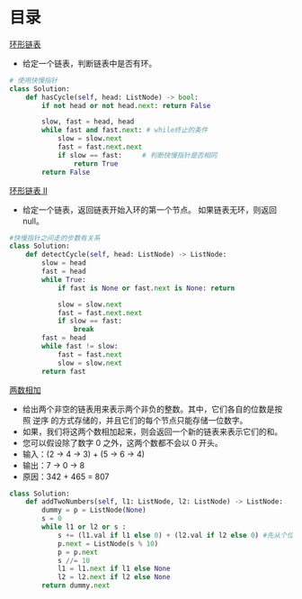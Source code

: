 # 目录

[环形链表](https://leetcode-cn.com/problems/linked-list-cycle/)  
* 给定一个链表，判断链表中是否有环。
 
```python
# 使用快慢指针 
class Solution:
    def hasCycle(self, head: ListNode) -> bool:
        if not head or not head.next: return False

        slow, fast = head, head
        while fast and fast.next: # while终止的条件
            slow = slow.next
            fast = fast.next.next
            if slow == fast:     # 判断快慢指针是否相同
                return True
        return False
```
[环形链表 II](https://leetcode-cn.com/problems/linked-list-cycle-ii/)  
* 给定一个链表，返回链表开始入环的第一个节点。 如果链表无环，则返回 null。  
```python
#快慢指针之间走的步数有关系 
class Solution:
    def detectCycle(self, head: ListNode) -> ListNode:
        slow = head
        fast = head
        while True:
            if fast is None or fast.next is None: return

            slow = slow.next
            fast = fast.next.next
            if slow == fast:
                break
        fast = head
        while fast != slow:
            fast = fast.next
            slow = slow.next
        return fast
```
[两数相加](https://leetcode-cn.com/problems/add-two-numbers/)  

* 给出两个非空的链表用来表示两个非负的整数。其中，它们各自的位数是按照 逆序 的方式存储的，并且它们的每个节点只能存储一位数字。
* 如果，我们将这两个数相加起来，则会返回一个新的链表来表示它们的和。
* 您可以假设除了数字 0 之外，这两个数都不会以 0 开头。
* 输入：(2 -> 4 -> 3) + (5 -> 6 -> 4)
* 输出：7 -> 0 -> 8
* 原因：342 + 465 = 807
```python
class Solution:
    def addTwoNumbers(self, l1: ListNode, l2: ListNode) -> ListNode:
        dummy = p = ListNode(None)
        s = 0
        while l1 or l2 or s :
            s += (l1.val if l1 else 0) + (l2.val if l2 else 0) #先从个位相加，l1就是个位开始
            p.next = ListNode(s % 10)
            p = p.next
            s //= 10
            l1 = l1.next if l1 else None
            l2 = l2.next if l2 else None
        return dummy.next
```

